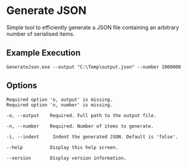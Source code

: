 # Generate JSON
Simple tool to efficiently generate a JSON file containing an arbitrary number of serialised items.

## Example Execution
```
GenerateJson.exe --output "C:\Temp\output.json" --number 1000000
```

## Options
```
Required option 'o, output' is missing.
Required option 'n, number' is missing.

-o, --output    Required. Full path to the output file.

-n, --number    Required. Number of items to generate.

-i, --indent     Indent the generated JSON. Default is 'false'.

--help          Display this help screen.

--version       Display version information.
```